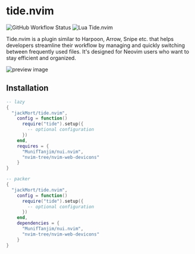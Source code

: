 # tide.nvim

![GitHub Workflow Status](http://img.shields.io/github/actions/workflow/status/jackMort/tide.nvim/default.yml?branch=main&style=for-the-badge)
![Lua](https://img.shields.io/badge/Made%20with%20Lua-blueviolet.svg?style=for-the-badge&logo=lua)
Tide.nvim

Tide.nvim is a plugin similar to Harpoon, Arrow, Snipe etc. that helps developers streamline their workflow by managing and quickly switching between frequently used files.
It's designed for Neovim users who want to stay efficient and organized.

![preview image](https://github.com/jackMort/tide.nvim/blob/media/preview.gif?raw=true)

## Installation

```lua
-- lazy
{
  "jackMort/tide.nvim",
    config = function()
      require("tide").setup({
        -- optional configuration
      })
    end,
    requires = {
      "MunifTanjim/nui.nvim",
      "nvim-tree/nvim-web-devicons"
    }
}
```

```lua
-- packer
{
  "jackMort/tide.nvim",
    config = function()
      require("tide").setup({
        -- optional configuration
      })
    end,
    dependencies = {
      "MunifTanjim/nui.nvim",
      "nvim-tree/nvim-web-devicons"
    }
}
```
